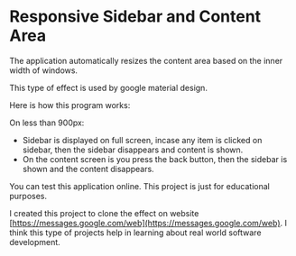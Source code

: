 # Responsive Sidebar and Content Area

The application automatically resizes the content area based on the inner width of windows.

This type of effect is used by google material design.

Here is how this program works:

On less than 900px:

- Sidebar is displayed on full screen, incase any item is clicked on sidebar, then the sidebar disappears and content is shown.
- On the content screen is you press the back button, then the sidebar is shown and the content disappears.

You can test this application online. This project is just for educational purposes.

I created this project to clone the effect on website [https://messages.google.com/web](https://messages.google.com/web). I think this type of projects help in learning about real world software development.
